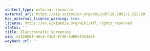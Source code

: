 ```yaml
---
content_type: external-resource
external_url: https://aip.scitation.org/doi/pdf/10.1063/1.522539
has_external_license_warning: true
license: https://en.wikipedia.org/wiki/All_rights_reserved
status: ''
title: Electrostatic Screening
uid: c61b0b0f-46c8-44c2-8f46-ed69efd14a58
wayback_url: ''
---
```

